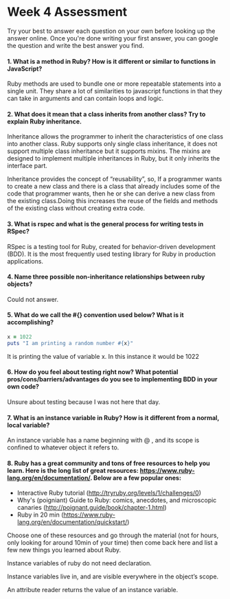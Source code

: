 # Week 4 Assessment

Try your best to answer each question on your own before looking up the answer online. Once you're done writing your first answer, you can google the question and write the best answer you find.


#### 1. What is a method in Ruby? How is it different or similar to functions in JavaScript?
Ruby methods are used to bundle one or more repeatable statements into a single unit. They share a lot of similarities to javascript functions in that they can take in arguments and can contain loops and logic.

#### 2. What does it mean that a class inherits from another class? Try to explain Ruby inheritance.

Inheritance allows the programmer to inherit the characteristics of one class into another class. Ruby supports only single class inheritance, it does not support multiple class inheritance but it supports mixins. The mixins are designed to implement multiple inheritances in Ruby, but it only inherits the interface part.

Inheritance provides the concept of “reusability”, so, If a programmer wants to create a new class and there is a class that already includes some of the code that programmer wants, then he or she can derive a new class from the existing class.Doing this increases the reuse of the fields and methods of the existing class without creating extra code.

#### 3. What is rspec and what is the general process for writing tests in RSpec?

RSpec is a testing tool for Ruby, created for behavior-driven development (BDD). It is the most frequently used testing library for Ruby in production applications.


#### 4. Name three possible non-inheritance relationships between ruby objects?

Could not answer.


#### 5. What do we call the #{} convention used below? What is it accomplishing?

```ruby
x = 1022
puts "I am printing a random number #{x}"
```
It is printing the value of variable x. In this instance it would be 1022

#### 6. How do you feel about testing right now? What potential pros/cons/barriers/advantages do you see to implementing BDD in your own code?

Unsure about testing because I was not here that day.


#### 7. What is an instance variable in Ruby? How is it different from a normal, local variable?

An instance variable has a name beginning with @ , and its scope is confined to whatever object it refers to.

#### 8. Ruby has a great community and tons of free resources to help you learn. Here is the long list of great resources: https://www.ruby-lang.org/en/documentation/. Below are a few popular ones:
- Interactive Ruby tutorial (http://tryruby.org/levels/1/challenges/0)
- Why's (poigniant) Guide to Ruby: comics, anecdotes, and microscopic canaries (http://poignant.guide/book/chapter-1.html)
- Ruby in 20 min (https://www.ruby-lang.org/en/documentation/quickstart/)


Choose one of these resources and go through the material (not for hours, only looking for around 10min of your time) then come back here and list a few new things you learned about Ruby.

Instance variables of ruby do not need declaration.

Instance variables live in, and are visible everywhere in the object’s scope.

An attribute reader returns the value of an instance variable.
